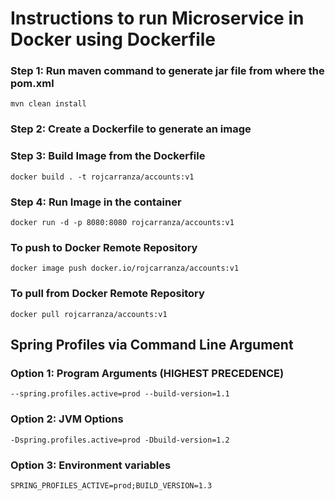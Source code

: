 # Instructions to run Microservice in Docker using Dockerfile
### Step 1: Run maven command to generate jar file from where the pom.xml
`mvn clean install`

### Step 2: Create a Dockerfile to generate an image

### Step 3: Build Image from the Dockerfile
`docker build . -t rojcarranza/accounts:v1
`
### Step 4: Run Image in the container
`docker run -d -p 8080:8080 rojcarranza/accounts:v1
`

### To push to Docker Remote Repository
`docker image push docker.io/rojcarranza/accounts:v1`
### To pull from Docker Remote Repository
`docker pull rojcarranza/accounts:v1`

## Spring Profiles via Command Line Argument

### Option 1: Program Arguments (HIGHEST PRECEDENCE)
`--spring.profiles.active=prod --build-version=1.1`

### Option 2: JVM Options
`-Dspring.profiles.active=prod -Dbuild-version=1.2`

### Option 3: Environment variables
`SPRING_PROFILES_ACTIVE=prod;BUILD_VERSION=1.3`
